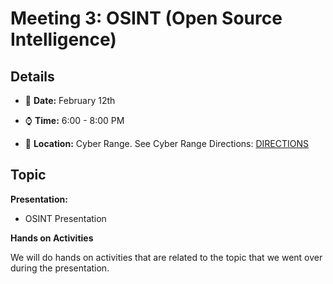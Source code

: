 # Meeting 3: OSINT (Open Source Intelligence)

## Details

- :date: **Date:** February 12th

- :watch: **Time:** 6:00 - 8:00 PM

- :round_pushpin: **Location:** Cyber Range. See Cyber Range Directions: [DIRECTIONS](/Cyber-Range-Directions/README.md)

## Topic


**Presentation:** 
- OSINT Presentation

**Hands on Activities**

We will do hands on activities that are related to the topic that we went over during the presentation. 


